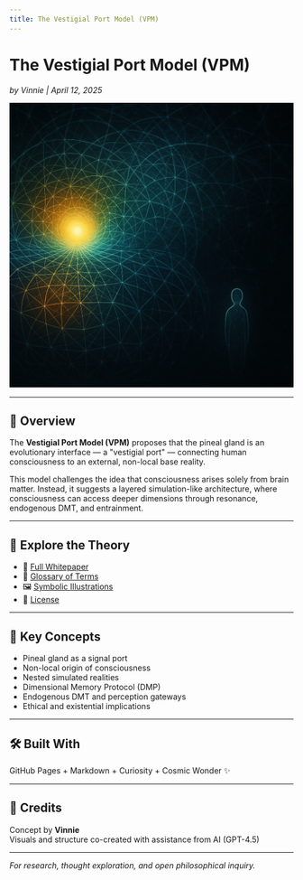```yaml
---
title: The Vestigial Port Model (VPM)
---
```


# The Vestigial Port Model (VPM)
*by Vinnie | April 12, 2025*

![Signal Field Node](/images/base_reality_node.png)

---

## 🧠 Overview

The **Vestigial Port Model (VPM)** proposes that the pineal gland is an evolutionary interface — a "vestigial port" — connecting human consciousness to an external, non-local base reality.  

This model challenges the idea that consciousness arises solely from brain matter. Instead, it suggests a layered simulation-like architecture, where consciousness can access deeper dimensions through resonance, endogenous DMT, and entrainment.

---

## 🧭 Explore the Theory

- 📄 [Full Whitepaper](whitepaper/VPM_Theory_Whitepaper.md)
- 📘 [Glossary of Terms](GLOSSARY.md)
- 🖼 [Symbolic Illustrations](images/)
- 📜 [License](LICENSE)

---

## 🧬 Key Concepts

- Pineal gland as a signal port
- Non-local origin of consciousness
- Nested simulated realities
- Dimensional Memory Protocol (DMP)
- Endogenous DMT and perception gateways
- Ethical and existential implications

---

## 🛠 Built With

GitHub Pages + Markdown + Curiosity + Cosmic Wonder ✨

---

## 💬 Credits
Concept by **Vinnie**  
Visuals and structure co-created with assistance from AI (GPT-4.5)

---

*For research, thought exploration, and open philosophical inquiry.*
